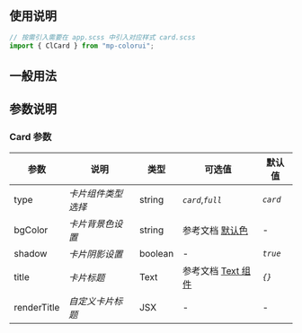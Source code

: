 ## 使用说明

```jsx
// 按需引入需要在 app.scss 中引入对应样式 card.scss
import { ClCard } from "mp-colorui";
```

## 一般用法

<CodeShow componentName='card' />

## 参数说明

### Card 参数

| 参数        | 说明               | 类型    | 可选值                                          | 默认值   |
| ----------- | ------------------ | ------- | ----------------------------------------------- | -------- |
| type        | _卡片组件类型选择_ | string  | _`card`_,_`full`_                               | _`card`_ |
| bgColor     | _卡片背景色设置_   | string  | 参考文档 [默认色](/mp-colorui-doc/home/color)   | -        |
| shadow      | _卡片阴影设置_     | boolean | -                                               | _`true`_ |
| title       | _卡片标题_         | Text    | 参考文档 [Text 组件](/mp-colorui-doc/base/text) | _`{}`_   |
| renderTitle | _自定义卡片标题_   | JSX     | -                                               | -        |

<FloatPhone url="https://yinliangdream.github.io/mp-colorui-h5-demo/#/package/layoutPackage/card/index" />
